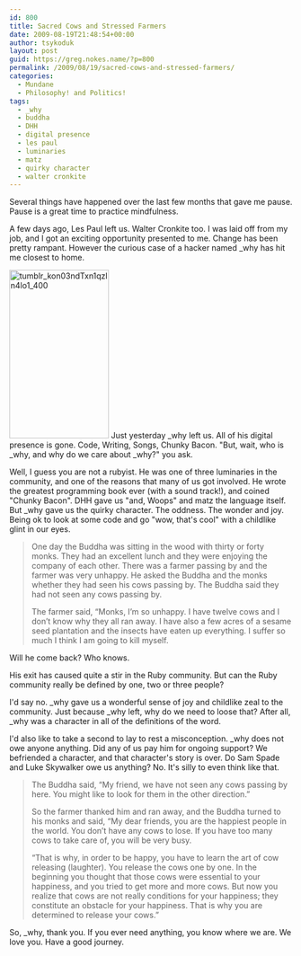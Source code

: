 ```yaml
---
id: 800
title: Sacred Cows and Stressed Farmers
date: 2009-08-19T21:48:54+00:00
author: tsykoduk
layout: post
guid: https://greg.nokes.name/?p=800
permalink: /2009/08/19/sacred-cows-and-stressed-farmers/
categories:
  - Mundane
  - Philosophy! and Politics!
tags:
  - _why
  - buddha
  - DHH
  - digital presence
  - les paul
  - luminaries
  - matz
  - quirky character
  - walter cronkite
---
```

Several things have happened over the last few months that gave me pause. Pause is a great time to practice mindfulness.

A few days ago, Les Paul left us. Walter Cronkite too. I was laid off from my job, and I got an exciting opportunity presented to me. Change has been pretty rampant. However the curious case of a hacker named _why has hit me closest to home.

<!--more-->

<img class="alignleft size-medium wp-image-15144" title="tumblr_kon03ndTxn1qzln4lo1_400" src="https://greg.nokes.name/binaries/2009/08/tumblr_kon03ndTxn1qzln4lo1_400-177x300.jpg" alt="tumblr_kon03ndTxn1qzln4lo1_400" width="177" height="300" /> Just yesterday _why left us. All of his digital presence is gone. Code, Writing, Songs, Chunky Bacon. "But, wait, who is _why, and why do we care about _why?" you ask.


Well, I guess you are not a rubyist. He was one of three luminaries in the community, and one of the reasons that many of us got involved. He wrote the greatest programming book ever (with a sound track!), and coined "Chunky Bacon". DHH gave us "and, Woops" and matz the language itself. But _why gave us the quirky character. The oddness. The wonder and joy. Being ok to look at some code and go "wow, that's cool" with a childlike glint in our eyes.

<blockquote>One day the Buddha was sitting in the wood with thirty or forty monks. They had an excellent lunch and they were enjoying the company of each other. There was a farmer passing by and the farmer was very unhappy. He asked the Buddha and the monks whether they had seen his cows passing by. The Buddha said they had not seen any cows passing by.

The farmer said, “Monks, I’m so unhappy. I have twelve cows and I don’t know why they all ran away. I have also a few acres of a sesame seed plantation and the insects have eaten up everything. I suffer so much I think I am going to kill myself.</blockquote>

Will he come back? Who knows.

His exit has caused quite a stir in the Ruby community. But can the Ruby community really be defined by one, two or three people?

I'd say no. _why gave us a wonderful sense of joy and childlike zeal to the community. Just because _why left, why do we need to loose that? After all, _why was a character in all of the definitions of the word.

I'd also like to take a second to lay to rest a misconception. _why does not owe anyone anything. Did any of us pay him for ongoing support? We befriended a character, and that character's story is over. Do Sam Spade and Luke Skywalker owe us anything? No. It's silly to even think like that.

<blockquote>The Buddha said, “My friend, we have not seen any cows passing by here. You might like to look for them in the other direction.”

So the farmer thanked him and ran away, and the Buddha turned to his monks and said, “My dear friends, you are the happiest people in the world. You don’t have any cows to lose. If you have too many cows to take care of, you will be very busy.

“That is why, in order to be happy, you have to learn the art of cow releasing (laughter). You release the cows one by one. In the beginning you thought that those cows were essential to your happiness, and you tried to get more and more cows. But now you realize that cows are not really conditions for your happiness; they constitute an obstacle for your happiness. That is why you are determined to release your cows.”</blockquote>

So, _why, thank you. If you ever need anything, you know where we are. We love you. Have a good journey.